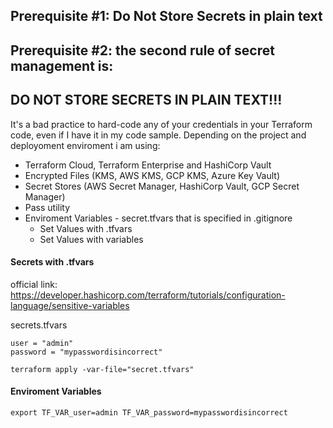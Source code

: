 ## Prerequisite #1: Do Not Store Secrets in plain text

## Prerequisite #2: the second rule of secret management is: 
## DO NOT STORE SECRETS IN PLAIN TEXT!!!

It's a bad practice to hard-code any of your credentials in your Terraform code, even if I have it in my code sample. Depending on the project and deployoment enviroment i am using:
- Terraform Cloud, Terraform Enterprise and HashiCorp Vault
- Encrypted Files (KMS, AWS KMS, GCP KMS, Azure Key Vault)
- Secret Stores (AWS Secret Manager, HashiCorp Vault, GCP Secret Manager)
- Pass utility
- Enviroment Variables - secret.tfvars that is specified in .gitignore 
	- Set Values with .tfvars
	- Set Values with variables

#### Secrets with .tfvars
official link: https://developer.hashicorp.com/terraform/tutorials/configuration-language/sensitive-variables

secrets.tfvars
```
user = "admin"
password = "mypasswordisincorrect"
```

```
terraform apply -var-file="secret.tfvars"
```

#### Enviroment Variables
```
export TF_VAR_user=admin TF_VAR_password=mypasswordisincorrect
```